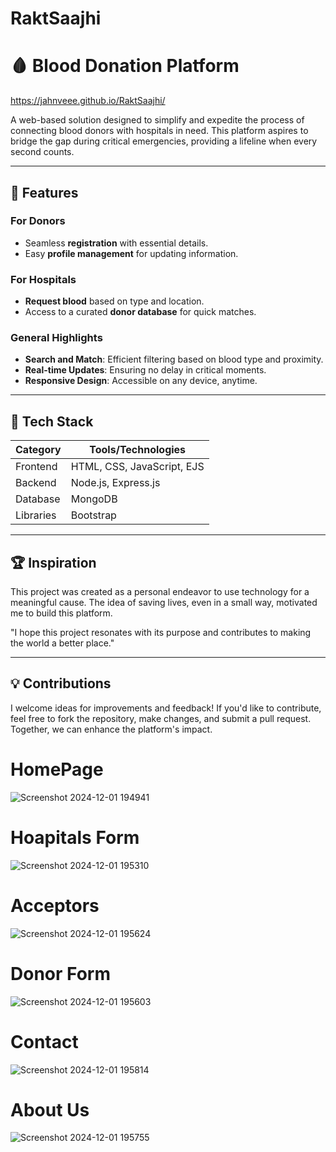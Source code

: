# RaktSaajhi
# 🩸 Blood Donation Platform  
https://jahnveee.github.io/RaktSaajhi/

A web-based solution designed to simplify and expedite the process of connecting blood donors with hospitals in need. This platform aspires to bridge the gap during critical emergencies, providing a lifeline when every second counts.  

---

## 🌟 Features  

### For Donors  
- Seamless **registration** with essential details.  
- Easy **profile management** for updating information.  

### For Hospitals  
- **Request blood** based on type and location.  
- Access to a curated **donor database** for quick matches.  

### General Highlights  
- **Search and Match**: Efficient filtering based on blood type and proximity.  
- **Real-time Updates**: Ensuring no delay in critical moments.  
- **Responsive Design**: Accessible on any device, anytime.  

---

## 🔧 Tech Stack  

| **Category**   | **Tools/Technologies**       |  
|----------------|-----------------------------|  
| Frontend       | HTML, CSS, JavaScript, EJS |  
| Backend        | Node.js, Express.js         |  
| Database       | MongoDB                     |  
| Libraries      | Bootstrap                   |  

---

## 🏆 Inspiration
This project was created as a personal endeavor to use technology for a meaningful cause. The idea of saving lives, even in a small way, motivated me to build this platform.

"I hope this project resonates with its purpose and contributes to making the world a better place."

---

## 💡 Contributions
I welcome ideas for improvements and feedback! If you'd like to contribute, feel free to fork the repository, make changes, and submit a pull request. Together, we can enhance the platform's impact.

# HomePage 
![Screenshot 2024-12-01 194941](https://github.com/user-attachments/assets/92a6f2c8-7c5b-4928-92c6-742230f0bbed)

# Hoapitals Form 
![Screenshot 2024-12-01 195310](https://github.com/user-attachments/assets/bc255ceb-a758-4280-aa18-bf810ce11a6e)

# Acceptors 
![Screenshot 2024-12-01 195624](https://github.com/user-attachments/assets/6372a628-1eae-4fbe-996d-60104e30710a)

# Donor Form
![Screenshot 2024-12-01 195603](https://github.com/user-attachments/assets/c7321d23-e1a1-4d9f-9734-6f7f51405326)

# Contact
![Screenshot 2024-12-01 195814](https://github.com/user-attachments/assets/c68337e3-a491-4bd8-ae9f-90541faa31bd)

# About Us
![Screenshot 2024-12-01 195755](https://github.com/user-attachments/assets/cd3a8435-6421-4abd-aa22-1606dcdeaabf)

